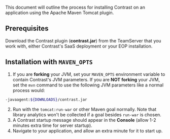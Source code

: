 <!--
title: "Running Contrast on Tomcat with Maven Apache Tomcat Plugin"
description: "Overview of the process for installation of Contrast on an application using the Apache Maven Tomcat plugin"
tags: "java agent installation maven plugin"
-->


This document will outline the process for installing Contrast on an application using the Apache Maven Tomcat plugin.

## Prerequisites

Download the Contrast plugin (**contrast.jar**) from the TeamServer that you work with, either Contrast's SaaS deployment or your EOP installation.

## Installation with ```MAVEN_OPTS```

1. If you are **forking** your JVM, set your ```MAVEN_OPTS``` environment variable to contain Contrast's JVM parameters.
If you are **NOT forking** your JVM, set the ```mvn``` command to use the following JVM parameters like a normal process would:

``` sh
-javaagent:${DOWNLOADS}/contrast.jar
```

2. Run with the ```tomcat:run-war``` or other Maven goal normally. Note that library analytics won't be collected if a goal besides ```run-war``` is chosen.
3. A Contrast startup message should appear in the **Console** (allow 1-2 minutes extra time for server startup).
4. Navigate to your application, and allow an extra minute for it to start up.
